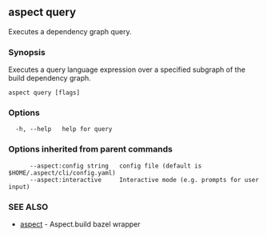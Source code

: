 ## aspect query

Executes a dependency graph query.

### Synopsis

Executes a query language expression over a specified subgraph of the build dependency graph.

```
aspect query [flags]
```

### Options

```
  -h, --help   help for query
```

### Options inherited from parent commands

```
      --aspect:config string   config file (default is $HOME/.aspect/cli/config.yaml)
      --aspect:interactive     Interactive mode (e.g. prompts for user input)
```

### SEE ALSO

* [aspect](aspect.md)	 - Aspect.build bazel wrapper

